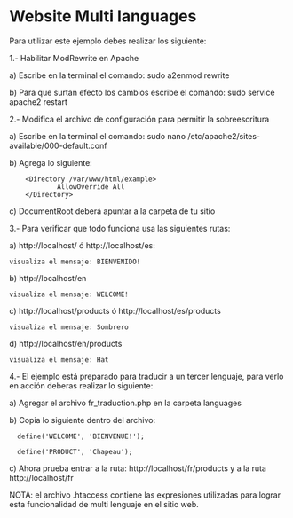 # Website Multi languages

Para utilizar este ejemplo debes realizar los siguiente:

1.- Habilitar ModRewrite en Apache

  a) Escribe en la terminal el comando: sudo a2enmod rewrite
  
  b) Para que surtan efecto los cambios escribe el comando: sudo service apache2 restart

2.- Modifica el archivo de configuración para permitir la sobreescritura

  a) Escribe en la terminal el comando: sudo nano /etc/apache2/sites-available/000-default.conf
  
  b) Agrega lo siguiente:
  
        <Directory /var/www/html/example>
                AllowOverride All
        </Directory>
  c) DocumentRoot deberá apuntar a la carpeta de tu sitio
  
3.- Para verificar que todo funciona usa las siguientes rutas:

  a) http://localhost/ ó http://localhost/es:
  
    visualiza el mensaje: BIENVENIDO!
    
  b) http://localhost/en
  
    visualiza el mensaje: WELCOME!
    
  c) http://localhost/products ó http://localhost/es/products
  
    visualiza el mensaje: Sombrero
    
  d) http://localhost/en/products
  
    visualiza el mensaje: Hat
    
 4.- El ejemplo está preparado para traducir a un tercer lenguaje, para verlo en acción deberas realizar lo siguiente:
 
  a) Agregar el archivo fr_traduction.php en la carpeta languages
  
  b) Copia lo siguiente dentro del archivo:
  
      define('WELCOME', 'BIENVENUE!');
      
      define('PRODUCT', 'Chapeau');
      
  c) Ahora prueba entrar a la ruta: http://localhost/fr/products y a la ruta http://localhost/fr

  NOTA: el archivo .htaccess contiene las expresiones utilizadas para lograr esta funcionalidad de multi lenguaje en el sitio web.
 
